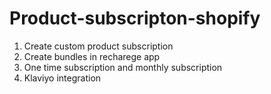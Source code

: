 # Product-subscripton-shopify
1. Create custom product subscription
2. Create bundles in recharege app
3. One time subscription and monthly subscription
4. Klaviyo integration
